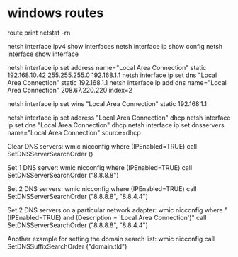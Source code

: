 
# windows routes
route print
netstat -rn


netsh interface ipv4 show interfaces
netsh interface ip show config
netsh interface show interface

netsh interface ip set address name="Local Area Connection" static 192.168.10.42 255.255.255.0 192.168.1.1
netsh interface ip set dns "Local Area Connection" static 192.168.1.1
netsh interface ip add dns name="Local Area Connection" 208.67.220.220 index=2

netsh interface ip set wins "Local Area Connection" static 192.168.1.1

netsh interface ip set address "Local Area Connection" dhcp
netsh interface ip set dns "Local Area Connection" dhcp
netsh interface ip set dnsservers name="Local Area Connection" source=dhcp

Clear DNS servers:
wmic nicconfig where (IPEnabled=TRUE) call SetDNSServerSearchOrder ()

Set 1 DNS server:
wmic nicconfig where (IPEnabled=TRUE) call SetDNSServerSearchOrder ("8.8.8.8")

Set 2 DNS servers:
wmic nicconfig where (IPEnabled=TRUE) call SetDNSServerSearchOrder ("8.8.8.8", "8.8.4.4")

Set 2 DNS servers on a particular network adapter:
wmic nicconfig where "(IPEnabled=TRUE) and (Description = 'Local Area Connection')" call SetDNSServerSearchOrder ("8.8.8.8", "8.8.4.4")

Another example for setting the domain search list:
wmic nicconfig call SetDNSSuffixSearchOrder ("domain.tld")
